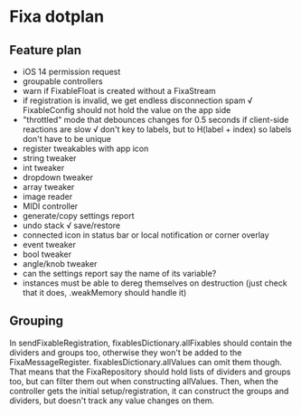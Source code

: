 #  Fixa dotplan

## Feature plan
- iOS 14 permission request
- groupable controllers
- warn if FixableFloat is created without a FixaStream
- if registration is invalid, we get endless disconnection spam
√ FixableConfig should not hold the value on the app side
- "throttled" mode that debounces changes for 0.5 seconds if client-side reactions are slow
√ don't key to labels, but to H(label + index) so labels don't have to be unique 
- register tweakables with app icon
- string tweaker
- int tweaker
- dropdown tweaker
- array tweaker
- image reader
- MIDI controller
- generate/copy settings report
- undo stack
√ save/restore
- connected icon in status bar or local notification or corner overlay
- event tweaker
- bool tweaker
- angle/knob tweaker
- can the settings report say the name of its variable?
- instances must be able to dereg themselves on destruction (just check that it does, .weakMemory should handle it)


## Grouping
In sendFixableRegistration, fixablesDictionary.allFixables should contain the dividers and groups too, otherwise they won't be added to the FixaMessageRegister. fixablesDictionary.allValues can omit them though.
That means that the FixaRepository should hold lists of dividers and groups too, but can filter them out when constructing allValues.
Then, when the controller gets the initial setup/registration, it can construct the groups and dividers, but doesn't track any value changes on them.
